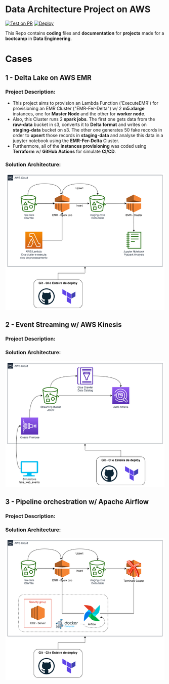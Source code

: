# Data Architecture Project on AWS

[![Test on PR](https://github.com/neylsoncrepalde/edc-mod1-exercise-igti/actions/workflows/test.yaml/badge.svg)](https://github.com/Frndo1203/Portfolio/blob/main/.github/workflows/test.yaml)
[![Deploy](https://github.com/neylsoncrepalde/edc-mod1-exercise-igti/actions/workflows/deploy.yaml/badge.svg)](https://github.com/Frndo1203/Portfolio/blob/main/.github/workflows/test.yaml)

This Repo contains **coding** files and **documentation** for **projects** made for a **bootcamp** in **Data Engineering**. 

# Cases
## 1 - Delta Lake on AWS EMR

### Project Description:
- This project aims to provision an Lambda Function ('ExecuteEMR') for provisioning an EMR Cluster ("EMR-Fer-Delta") w/ 2 **m5.xlarge** instances, one for **Master Node** and the other for **worker node**.
- Also, this Cluster runs 2 **spark jobs**. The first one gets data from the **raw-data** bucket in s3, converts it to **Delta format** and writes on **staging-data** bucket on s3. The other one generates 50 fake records in order to **upsert** those records in **staging-data** and analyse this data in a jupyter notebook using the **EMR-Fer-Delta** Cluster.
- Furthermore, all of the **instances provisioning** was coded using **Terraform** w/ **GitHub Actions** for simulate **CI/CD**. 

### Solution Architecture:

![delta](img/edc_mod1_delta.png)

## 2 - Event Streaming w/ AWS Kinesis

### Project Description:

### Solution Architecture:

![kinesis](img/edc_mod1_delta-kinesis.png)

## 3 - Pipeline orchestration w/ Apache Airflow

### Project Description:

### Solution Architecture:

![airflow](img/edc_mod1_delta-airflow.png)
